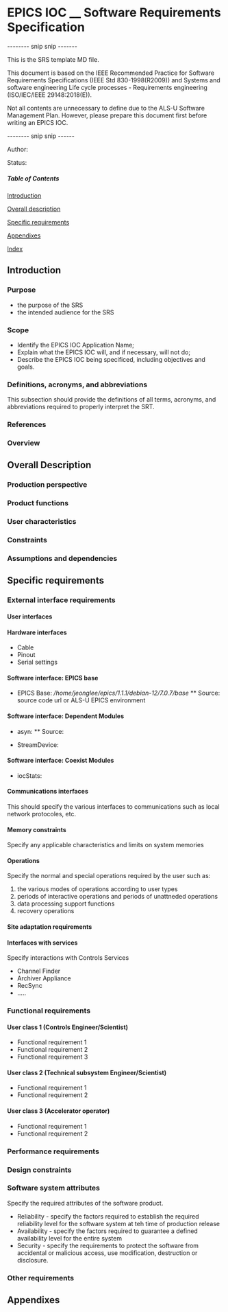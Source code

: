 # EPICS IOC __ Software Requirements Specification

-------- snip snip -------

This is the SRS template MD file. 

This document is based on the IEEE Recommended Practice for Software Requirements Specifications (IEEE Std 830-1998(R2009)) and Systems and software engineering Life cycle processes - Requirements engineering (ISO/IEC/IEEE 29148:2018(E)).

Not all contents are unnecessary to define due to the ALS-U Software Management Plan. However, please prepare this document first before writing an EPICS IOC.

-------- snip snip ------

Author: 

Status:

##### Table of Contents  
[Introduction](#introduction)  

[Overall description](#overalldescription)  

[Specific requirements](#specificrequirements)  

[Appendixes](#appendixes)

[Index](#index)


<a name="introduction"/>

## Introduction

### Purpose

* the purpose of the SRS
* the intended audience for the SRS

### Scope

* Identify the EPICS IOC Application Name;
* Explain what the EPICS IOC will, and if necessary, will not do;
* Describe the EPICS IOC being specificed, including objectives and goals.

### Definitions, acronyms, and abbreviations

This subsection should provide the definitions of all terms, acronyms, and abbreviations required to properly interpret the SRT.

### References

### Overview



<a name="overalldescription"/>

## Overall Description

### Production perspective

### Product functions

### User characteristics

### Constraints

### Assumptions and dependencies



<a name="specificrequirements"/>

## Specific requirements

### External interface requirements

#### User interfaces

#### Hardware interfaces

* Cable
* Pinout
* Serial settings

#### Software interface: EPICS base 

* EPICS Base: _/home/jeonglee/epics/1.1.1/debian-12/7.0.7/base_
** Source: source code url or ALS-U EPICS environment

#### Software interface: Dependent Modules

* asyn:
** Source:

* StreamDevice: 

#### Software interface: Coexist Modules

* iocStats:

#### Communications interfaces

This should specify the various interfaces to communications such as local network protocoles, etc.

#### Memory constraints

Specify any applicable characteristics and limits on system memories

#### Operations

Specify the normal and special operations required by the user such as:

1) the various modes of operations according to user types
2) periods of interactive operations and periods of unattneded operations
3) data processing support functions
4) recovery operations

#### Site adaptation requirements


#### Interfaces with services

Specify interactions with Controls Services

* Channel Finder
* Archiver Appliance
* RecSync
* .....

### Functional requirements

#### User class 1 (Controls Engineer/Scientist)

* Functional requirement 1
* Functional requirement 2
* Functional requirement 3

#### User class 2 (Technical subsystem Engineer/Scientist)

* Functional requirement 1
* Functional requirement 2

#### User class 3 (Accelerator operator)

* Functional requirement 1
* Functional requirement 2

### Performance requirements

### Design constraints

### Software system attributes

Specify the required attributes of the software product.

* Reliability - specify the factors required to establish the required reliability level for the software system at teh time of production release
* Availability - specify the factors required to guarantee a defined availability level for the entire system
* Security - specify the requirements to protect the software from accidental or malicious access, use modification, destruction or disclosure.


### Other requirements



<a name="Appendixes"/>

## Appendixes

<a name="index"/>

